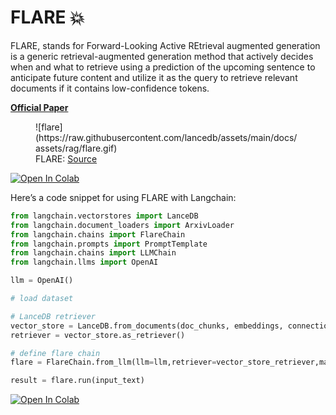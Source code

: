 **FLARE 💥**
====================================================================
FLARE, stands for Forward-Looking Active REtrieval augmented generation is a generic retrieval-augmented generation method that actively decides when and what to retrieve using a prediction of the upcoming sentence to anticipate future content and utilize it as the query to retrieve relevant documents if it contains low-confidence tokens.

**[Official Paper](https://arxiv.org/abs/2305.06983)**

<figure markdown="span">
  ![flare](https://raw.githubusercontent.com/lancedb/assets/main/docs/assets/rag/flare.gif)
  <figcaption>FLARE: <a href="https://github.com/jzbjyb/FLARE">Source</a></figcaption>
</figure>

[![Open In Colab](../../assets/colab.svg)](https://colab.research.google.com/github/lancedb/vectordb-recipes/blob/main/examples/better-rag-FLAIR/main.ipynb)

Here’s a code snippet for using FLARE with Langchain:

```python
from langchain.vectorstores import LanceDB
from langchain.document_loaders import ArxivLoader
from langchain.chains import FlareChain
from langchain.prompts import PromptTemplate
from langchain.chains import LLMChain
from langchain.llms import OpenAI

llm = OpenAI()

# load dataset

# LanceDB retriever
vector_store = LanceDB.from_documents(doc_chunks, embeddings, connection=table)
retriever = vector_store.as_retriever()

# define flare chain
flare = FlareChain.from_llm(llm=llm,retriever=vector_store_retriever,max_generation_len=300,min_prob=0.45)

result = flare.run(input_text)
```

[![Open In Colab](../../assets/colab.svg)](https://colab.research.google.com/github/lancedb/vectordb-recipes/blob/main/examples/better-rag-FLAIR/main.ipynb)
